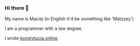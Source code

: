 ### Hi there 👋

My name is Maciej (in English it'd be something like 'Matzyey').

I am a programmer with a law degree.

I wrote [konstytucja.online](https://konstytucja.online).
